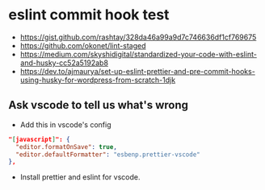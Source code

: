 # eslint commit hook test

- https://gist.github.com/rashtay/328da46a99a9d7c746636df1cf769675
- https://github.com/okonet/lint-staged
- https://medium.com/skyshidigital/standardized-your-code-with-eslint-and-husky-cc52a5192ab8
- https://dev.to/ajmaurya/set-up-eslint-prettier-and-pre-commit-hooks-using-husky-for-wordpress-from-scratch-1djk

## Ask vscode to tell us what's wrong

- Add this in vscode's config
```json
"[javascript]": {
  "editor.formatOnSave": true,
  "editor.defaultFormatter": "esbenp.prettier-vscode"
},
```
- Install prettier and eslint for vscode.




